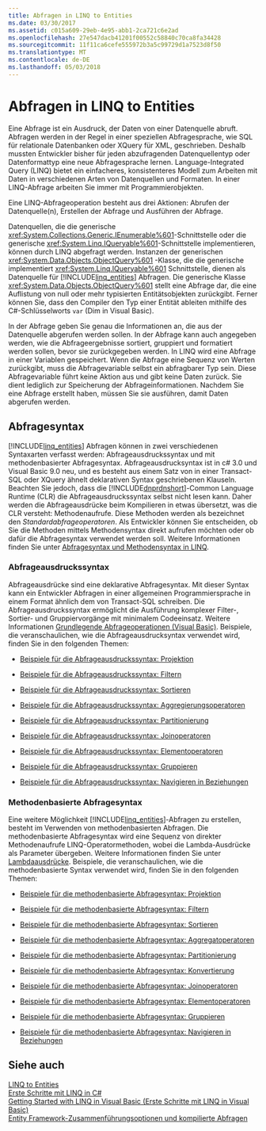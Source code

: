 ```yaml
---
title: Abfragen in LINQ to Entities
ms.date: 03/30/2017
ms.assetid: c015a609-29eb-4e95-abb1-2ca721c6e2ad
ms.openlocfilehash: 27e547dacb41201f00552c58840c70ca8fa34428
ms.sourcegitcommit: 11f11ca6cefe555972b3a5c99729d1a7523d8f50
ms.translationtype: MT
ms.contentlocale: de-DE
ms.lasthandoff: 05/03/2018
---
```

# <a name="queries-in-linq-to-entities"></a>Abfragen in LINQ to Entities
Eine Abfrage ist ein Ausdruck, der Daten von einer Datenquelle abruft. Abfragen werden in der Regel in einer speziellen Abfragesprache, wie SQL für relationale Datenbanken oder XQuery für XML, geschrieben. Deshalb mussten Entwickler bisher für jeden abzufragenden Datenquellentyp oder Datenformattyp eine neue Abfragesprache lernen. Language-Integrated Query (LINQ) bietet ein einfacheres, konsistenteres Modell zum Arbeiten mit Daten in verschiedenen Arten von Datenquellen und Formaten. In einer LINQ-Abfrage arbeiten Sie immer mit Programmierobjekten.  
  
 Eine LINQ-Abfrageoperation besteht aus drei Aktionen: Abrufen der Datenquelle(n), Erstellen der Abfrage und Ausführen der Abfrage.  
  
 Datenquellen, die die generische <xref:System.Collections.Generic.IEnumerable%601>-Schnittstelle oder die generische <xref:System.Linq.IQueryable%601>-Schnittstelle implementieren, können durch LINQ abgefragt werden. Instanzen der generischen <xref:System.Data.Objects.ObjectQuery%601> -Klasse, die die generische implementiert <xref:System.Linq.IQueryable%601> Schnittstelle, dienen als Datenquelle für [!INCLUDE[linq_entities](../../../../../../includes/linq-entities-md.md)] Abfragen. Die generische Klasse <xref:System.Data.Objects.ObjectQuery%601> stellt eine Abfrage dar, die eine Auflistung von null oder mehr typisierten Entitätsobjekten zurückgibt. Ferner können Sie, dass den Compiler den Typ einer Entität ableiten mithilfe des C#-Schlüsselworts `var` (Dim in Visual Basic).  
  
 In der Abfrage geben Sie genau die Informationen an, die aus der Datenquelle abgerufen werden sollen. In der Abfrage kann auch angegeben werden, wie die Abfrageergebnisse sortiert, gruppiert und formatiert werden sollen, bevor sie zurückgegeben werden. In LINQ wird eine Abfrage in einer Variablen gespeichert. Wenn die Abfrage eine Sequenz von Werten zurückgibt, muss die Abfragevariable selbst ein abfragbarer Typ sein. Diese Abfragevariable führt keine Aktion aus und gibt keine Daten zurück. Sie dient lediglich zur Speicherung der Abfrageinformationen. Nachdem Sie eine Abfrage erstellt haben, müssen Sie sie ausführen, damit Daten abgerufen werden.  
  
## <a name="query-syntax"></a>Abfragesyntax  
 [!INCLUDE[linq_entities](../../../../../../includes/linq-entities-md.md)] Abfragen können in zwei verschiedenen Syntaxarten verfasst werden: Abfrageausdruckssyntax und mit methodenbasierter Abfragesyntax. Abfrageausdrucksyntax ist in c# 3.0 und Visual Basic 9.0 neu, und es besteht aus einem Satz von in einer Transact-SQL oder XQuery ähnelt deklarativen Syntax geschriebenen Klauseln. Beachten Sie jedoch, dass die [!INCLUDE[dnprdnshort](../../../../../../includes/dnprdnshort-md.md)]-Common Language Runtime (CLR) die Abfrageausdruckssyntax selbst nicht lesen kann. Daher werden die Abfrageausdrücke beim Kompilieren in etwas übersetzt, was die CLR versteht: Methodenaufrufe. Diese Methoden werden als bezeichnet den *Standardabfrageoperatoren*. Als Entwickler können Sie entscheiden, ob Sie die Methoden mittels Methodensyntax direkt aufrufen möchten oder ob dafür die Abfragesyntax verwendet werden soll. Weitere Informationen finden Sie unter [Abfragesyntax und Methodensyntax in LINQ](~/docs/csharp/programming-guide/concepts/linq/query-syntax-and-method-syntax-in-linq.md).  
  
### <a name="query-expression-syntax"></a>Abfrageausdruckssyntax  
 Abfrageausdrücke sind eine deklarative Abfragesyntax. Mit dieser Syntax kann ein Entwickler Abfragen in einer allgemeinen Programmiersprache in einem Format ähnlich dem von Transact-SQL schreiben. Die Abfrageausdruckssyntax ermöglicht die Ausführung komplexer Filter-, Sortier- und Gruppiervorgänge mit minimalem Codeeinsatz. Weitere Informationen [Grundlegende Abfrageoperationen (Visual Basic)](~/docs/visual-basic/programming-guide/concepts/linq/basic-query-operations.md). Beispiele, die veranschaulichen, wie die Abfrageausdrucksyntax verwendet wird, finden Sie in den folgenden Themen:  
  
-   [Beispiele für die Abfrageausdruckssyntax: Projektion](../../../../../../docs/framework/data/adonet/ef/language-reference/query-expression-syntax-examples-projection.md)  
  
-   [Beispiele für die Abfrageausdruckssyntax: Filtern](../../../../../../docs/framework/data/adonet/ef/language-reference/query-expression-syntax-examples-filtering.md)  
  
-   [Beispiele für die Abfrageausdruckssyntax: Sortieren](../../../../../../docs/framework/data/adonet/ef/language-reference/query-expression-syntax-examples-ordering.md)  
  
-   [Beispiele für die Abfrageausdruckssyntax: Aggregierungsoperatoren](../../../../../../docs/framework/data/adonet/ef/language-reference/query-expression-syntax-examples-aggregate-operators.md)  
  
-   [Beispiele für die Abfrageausdruckssyntax: Partitionierung](../../../../../../docs/framework/data/adonet/ef/language-reference/query-expression-syntax-examples-partitioning.md)  
  
-   [Beispiele für die Abfrageausdruckssyntax: Joinoperatoren](../../../../../../docs/framework/data/adonet/ef/language-reference/query-expression-syntax-examples-join-operators.md)  
  
-   [Beispiele für die Abfrageausdruckssyntax: Elementoperatoren](../../../../../../docs/framework/data/adonet/ef/language-reference/query-expression-syntax-examples-element-operators.md)  
  
-   [Beispiele für die Abfrageausdruckssyntax: Gruppieren](../../../../../../docs/framework/data/adonet/ef/language-reference/query-expression-syntax-examples-grouping.md)  
  
-   [Beispiele für die Abfrageausdruckssyntax: Navigieren in Beziehungen](../../../../../../docs/framework/data/adonet/ef/language-reference/query-expression-syntax-examples-navigating-relationships.md)  
  
### <a name="method-based-query-syntax"></a>Methodenbasierte Abfragesyntax  
 Eine weitere Möglichkeit [!INCLUDE[linq_entities](../../../../../../includes/linq-entities-md.md)]-Abfragen zu erstellen, besteht im Verwenden von methodenbasierten Abfragen. Die methodenbasierte Abfragesyntax wird eine Sequenz von direkter Methodenaufrufe LINQ-Operatormethoden, wobei die Lambda-Ausdrücke als Parameter übergeben. Weitere Informationen finden Sie unter [Lambdaausdrücke](~/docs/csharp/programming-guide/statements-expressions-operators/lambda-expressions.md). Beispiele, die veranschaulichen, wie die methodenbasierte Syntax verwendet wird, finden Sie in den folgenden Themen:  
  
-   [Beispiele für die methodenbasierte Abfragesyntax: Projektion](../../../../../../docs/framework/data/adonet/ef/language-reference/method-based-query-syntax-examples-projection.md)  
  
-   [Beispiele für die methodenbasierte Abfragesyntax: Filtern](../../../../../../docs/framework/data/adonet/ef/language-reference/method-based-query-syntax-examples-filtering.md)  
  
-   [Beispiele für die methodenbasierte Abfragesyntax: Sortieren](../../../../../../docs/framework/data/adonet/ef/language-reference/method-based-query-syntax-examples-ordering.md)  
  
-   [Beispiele für die methodenbasierte Abfragesyntax: Aggregatoperatoren](../../../../../../docs/framework/data/adonet/ef/language-reference/method-based-query-syntax-examples-aggregate-operators.md)  
  
-   [Beispiele für die methodenbasierte Abfragesyntax: Partitionierung](../../../../../../docs/framework/data/adonet/ef/language-reference/method-based-query-syntax-examples-partitioning.md)  
  
-   [Beispiele für die methodenbasierte Abfragesyntax: Konvertierung](../../../../../../docs/framework/data/adonet/ef/language-reference/method-based-query-syntax-examples-conversion.md)  
  
-   [Beispiele für die methodenbasierte Abfragesyntax: Joinoperatoren](../../../../../../docs/framework/data/adonet/ef/language-reference/method-based-query-syntax-examples-join-operators.md)  
  
-   [Beispiele für die methodenbasierte Abfragesyntax: Elementoperatoren](../../../../../../docs/framework/data/adonet/ef/language-reference/method-based-query-syntax-examples-element-operators.md)  
  
-   [Beispiele für die methodenbasierte Abfragesyntax: Gruppieren](../../../../../../docs/framework/data/adonet/ef/language-reference/method-based-query-syntax-examples-grouping.md)  
  
-   [Beispiele für die methodenbasierte Abfragesyntax: Navigieren in Beziehungen](../../../../../../docs/framework/data/adonet/ef/language-reference/method-based-query-syntax-examples-navigating-relationships.md)  
  
## <a name="see-also"></a>Siehe auch  
 [LINQ to Entities](../../../../../../docs/framework/data/adonet/ef/language-reference/linq-to-entities.md)  
 [Erste Schritte mit LINQ in C#](~/docs/csharp/programming-guide/concepts/linq/getting-started-with-linq.md)  
 [Getting Started with LINQ in Visual Basic (Erste Schritte mit LINQ in Visual Basic)](~/docs/visual-basic/programming-guide/concepts/linq/getting-started-with-linq.md)  
 [Entity Framework-Zusammenführungsoptionen und kompilierte Abfragen](http://go.microsoft.com/fwlink/?LinkId=199591)
